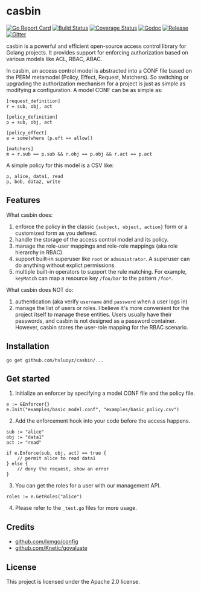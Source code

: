 casbin
====

[![Go Report Card](https://goreportcard.com/badge/github.com/hsluoyz/casbin)](https://goreportcard.com/report/github.com/hsluoyz/casbin)
[![Build Status](https://travis-ci.org/hsluoyz/casbin.svg?branch=master)](https://travis-ci.org/hsluoyz/casbin)
[![Coverage Status](https://coveralls.io/repos/github/hsluoyz/casbin/badge.svg?branch=master)](https://coveralls.io/github/hsluoyz/casbin?branch=master)
[![Godoc](https://godoc.org/github.com/hsluoyz/casbin?status.png)](https://godoc.org/github.com/hsluoyz/casbin)
[![Release](https://img.shields.io/github/release/hsluoyz/casbin.svg)](https://github.com/hsluoyz/casbin/releases/latest)
[![Gitter](https://badges.gitter.im/Join%20Chat.svg)](https://gitter.im/casbin/lobby)

casbin is a powerful and efficient open-source access control library for Golang projects. It provides support for enforcing authorization based on various models like ACL, RBAC, ABAC.

In casbin, an access control model is abstracted into a CONF file based on the PERM metamodel (Policy, Effect, Request, Matchers). So switching or upgrading the authorization mechanism for a project is just as simple as modifying a configuration. A model CONF can be as simple as:

```
[request_definition]
r = sub, obj, act

[policy_definition]
p = sub, obj, act

[policy_effect]
e = some(where (p.eft == allow))

[matchers]
m = r.sub == p.sub && r.obj == p.obj && r.act == p.act
```

A simple policy for this model is a CSV like:

```csv
p, alice, data1, read
p, bob, data2, write
```

Features
--

What casbin does:

1. enforce the policy in the classic ``{subject, object, action}`` form or a customized form as you defined.
2. handle the storage of the access control model and its policy.
3. manage the role-user mappings and role-role mappings (aka role hierarchy in RBAC).
4. support built-in superuser like ``root`` or ``administrator``. A superuser can do anything without explict permissions.
5. multiple built-in operators to support the rule matching. For example, ``keyMatch`` can map a resource key ``/foo/bar`` to the pattern ``/foo*``.

What casbin does NOT do:

1. authentication (aka verify ``username`` and ``password`` when a user logs in)
2. manage the list of users or roles. I believe it's more convenient for the project itself to manage these entities. Users usually have their passwords, and casbin is not designed as a password container. However, casbin stores the user-role mapping for the RBAC scenario. 

Installation
--

```
go get github.com/hsluoyz/casbin/...
```

Get started
--

1. Initialize an enforcer by specifying a model CONF file and the policy file.

```golang
e := &Enforcer{}
e.Init("examples/basic_model.conf", "examples/basic_policy.csv")
```

2. Add the enforcement hook into your code before the access happens.

```golang
sub := "alice"
obj := "data1"
act := "read"

if e.Enforce(sub, obj, act) == true {
    // permit alice to read data1
} else {
    // deny the request, show an error
}
```

3. You can get the roles for a user with our management API.

```golang
roles := e.GetRoles("alice")
```

4. Please refer to the ``_test.go`` files for more usage.

Credits
--

- [github.com/lxmgo/config](https://github.com/lxmgo/config)
- [github.com/Knetic/govaluate](https://github.com/Knetic/govaluate)

License
--

This project is licensed under the Apache 2.0 license.
